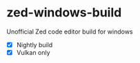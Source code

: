 # zed-windows-build

Unofficial Zed code editor build for windows
- [x] Nightly build
- [x] Vulkan only
